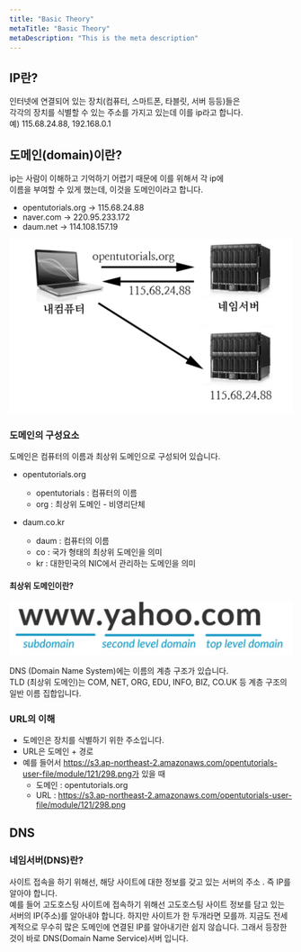 ```yaml
---
title: "Basic Theory"
metaTitle: "Basic Theory"
metaDescription: "This is the meta description"
---
```


## IP란?

인터넷에 연결되어 있는 장치(컴퓨터, 스마트폰, 타블릿, 서버 등등)들은  
각각의 장치를 식별할 수 있는 주소를 가지고 있는데 이를 ip라고 합니다.  
예) 115.68.24.88, 192.168.0.1

## 도메인(domain)이란?

ip는 사람이 이해하고 기억하기 어렵기 때문에 이를 위해서 각 ip에  
이름을 부여할 수 있게 했는데, 이것을 도메인이라고 합니다.

- opentutorials.org -> 115.68.24.88
- naver.com -> 220.95.233.172
- daum.net -> 114.108.157.19

![ddd](../../src/images/basic1.png)

### 도메인의 구성요소

도메인은 컴퓨터의 이름과 최상위 도메인으로 구성되어 있습니다.

- opentutorials.org
  + opentutorials : 컴퓨터의 이름
  + org : 최상위 도메인 - 비영리단체

- daum.co.kr
  + daum : 컴퓨터의 이름
  + co : 국가 형태의 최상위 도메인을 의미
  + kr : 대한민국의 NIC에서 관리하는 도메인을 의미

#### 최상위 도메인이란?

![ㅊㄴㅇㅊ](../../src/images/basic2.png)  

DNS (Domain Name System)에는 이름의 계층 구조가 있습니다.  
TLD (최상위 도메인)는 COM, NET, ORG, EDU, INFO, BIZ, CO.UK 등 계층 구조의 일반 이름 집합입니다.

### URL의 이해

- 도메인은 장치를 식별하기 위한 주소입니다.
- URL은 도메인 + 경로
- 예를 들어서 https://s3.ap-northeast-2.amazonaws.com/opentutorials-user-file/module/121/298.png가 있을 때
    + 도메인 : opentutorials.org
    + URL : https://s3.ap-northeast-2.amazonaws.com/opentutorials-user-file/module/121/298.png

## DNS

### 네임서버(DNS)란?

사이트 접속을 하기 위해선, 해당 사이트에 대한 정보를 갖고 있는 서버의 주소 . 즉 IP를 알아야 합니다.  
예를 들어 고도호스팅 사이트에 접속하기 위해선 고도호스팅 사이트 정보를 담고 있는 서버의 IP(주소)를 알아내야 합니다. 하지만 사이트가 한 두개라면 모를까. 지금도 전세계적으로 무수히 많은 도메인에 연결된 IP를 알아내기란 쉽지 않습니다. 그래서 등장한 것이 바로 DNS(Domain Name Service)서버 입니다. 
